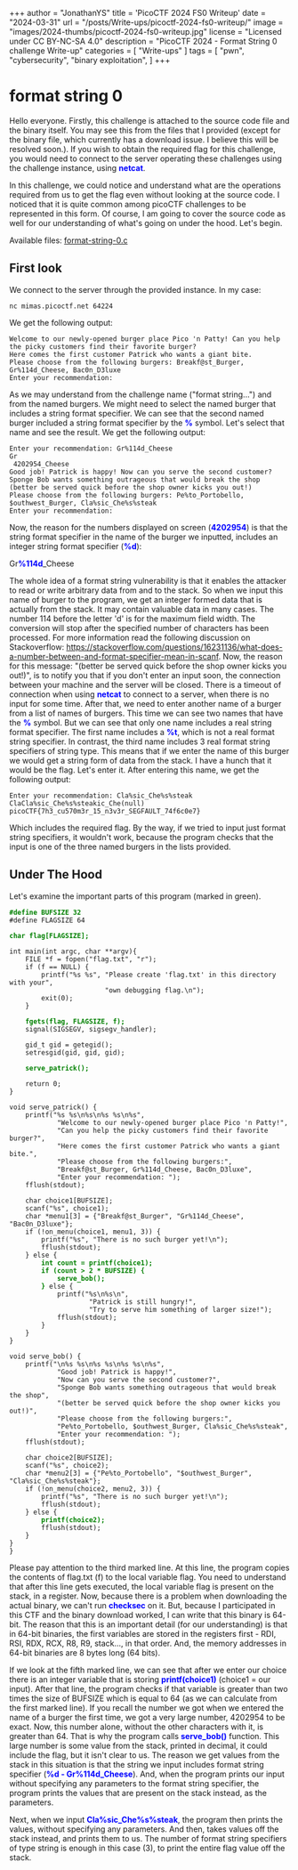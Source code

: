 +++
author = "JonathanYS"
title = 'PicoCTF 2024 FS0 Writeup'
date = "2024-03-31"
url = "/posts/Write-ups/picoctf-2024-fs0-writeup/"
image = "images/2024-thumbs/picoctf-2024-fs0-writeup.jpg"
license = "Licensed under CC BY-NC-SA 4.0"
description = "PicoCTF 2024 - Format String 0 challenge Write-up"
categories = [
    "Write-ups"
]
tags = [
    "pwn",
    "cybersecurity",
	"binary exploitation",
]
+++


# format string 0
Hello everyone.
Firstly, this challenge is attached to the source code file and the binary itself. You may see this from the files that I provided (except for the binary file, which currently has a download issue. I believe this will be resolved soon.). If you wish to obtain the required flag for this challenge, you would need to connect to the server operating these challenges using the challenge instance, using <b style="color:blue;">netcat</b>.

In this challenge, we could notice and understand what are the operations required from us to get the flag even without looking at the source code. I noticed that it is quite common among picoCTF challenges to be represented in this form. Of course, I am going to cover the source code as well for our understanding of what's going on under the hood.
Let's begin.

Available files: [format-string-0.c](/attached_files/writeups/2024/picoctf-2024-fs0-writeup/format-string-0.c)

## First look
We connect to the server through the provided instance. In my case:
```
nc mimas.picoctf.net 64224
```
We get the following output:
```
Welcome to our newly-opened burger place Pico 'n Patty! Can you help the picky customers find their favorite burger?
Here comes the first customer Patrick who wants a giant bite.
Please choose from the following burgers: Breakf@st_Burger, Gr%114d_Cheese, Bac0n_D3luxe
Enter your recommendation:
```
As we may understand from the challenge name ("format string...") and from the named burgers. We might need to select the named burger that includes a string format specifier. We can see that the second named burger included a string format specifier by the <b style="color:blue;">%</b> symbol. Let's select that name and see the result. We get the following output:
```
Enter your recommendation: Gr%114d_Cheese
Gr
 4202954_Cheese
Good job! Patrick is happy! Now can you serve the second customer?
Sponge Bob wants something outrageous that would break the shop (better be served quick before the shop owner kicks you out!)
Please choose from the following burgers: Pe%to_Portobello, $outhwest_Burger, Cla%sic_Che%s%steak
Enter your recommendation:
```
Now, the reason for the numbers displayed on screen (<b style="color:blue;">4202954</b>) is that the string format specifier in the name of the burger we inputted, includes an integer string format specifier (<b style="color:blue;">%d</b>):

Gr<b style="color:blue;">%114d</b>_Cheese

The whole idea of a format string vulnerability is that it enables the attacker to read or write arbitrary data from and to the stack. So when we input this name of burger to the program, we get an integer formed data that is actually from the stack. It may contain valuable data in many cases.
The number 114 before the letter 'd' is for the maximum field width. The conversion will stop after the specified number of characters has been processed. For more information read the following discussion on Stackoverflow: https://stackoverflow.com/questions/16231136/what-does-a-number-between-and-format-specifier-mean-in-scanf.
Now, the reason for this message: "(better be served quick before the shop owner kicks you out!)", is to notify you that if you don't enter an input soon, the connection between your machine and the server will be closed. There is a timeout of connection when using <b style="color:blue;">netcat</b> to connect to a server, when there is no input for some time. After that, we need to enter another name of a burger from a list of names of burgers. This time we can see two names that have the <b style="color:blue;">%</b> symbol. But we can see that only one name includes a real string format specifier. The first name includes a <b style="color:blue;">%t</b>, which is not a real format string specifier. In contrast, the third name includes 3 real format string specifiers of string type. This means that if we enter the name of this burger we would get a string form of data from the stack. I have a hunch that it would be the flag. Let's enter it. After entering this name, we get the following output:
```
Enter your recommendation: Cla%sic_Che%s%steak
ClaCla%sic_Che%s%steakic_Che(null)
picoCTF{7h3_cu570m3r_15_n3v3r_SEGFAULT_74f6c0e7}
```
Which includes the required flag.
By the way, if we tried to input just format string specifiers, it wouldn't work, because the program checks that the input is one of the three named burgers in the lists provided.

## Under The Hood
Let's examine the important parts of this program (marked in green).
<pre><code><b style="color:green;">#define BUFSIZE 32</b>
#define FLAGSIZE 64

<b style="color:green;">char flag[FLAGSIZE];</b>

int main(int argc, char **argv){
    FILE *f = fopen("flag.txt", "r");
    if (f == NULL) {
        printf("%s %s", "Please create 'flag.txt' in this directory with your",
                        "own debugging flag.\n");
        exit(0);
    }

    <b style="color:green;">fgets(flag, FLAGSIZE, f);</b>
    signal(SIGSEGV, sigsegv_handler);

    gid_t gid = getegid();
    setresgid(gid, gid, gid);

    <b style="color:green;">serve_patrick();</b>
  
    return 0;
}

void serve_patrick() {
    printf("%s %s\n%s\n%s %s\n%s",
            "Welcome to our newly-opened burger place Pico 'n Patty!",
            "Can you help the picky customers find their favorite burger?",
            "Here comes the first customer Patrick who wants a giant bite.",
            "Please choose from the following burgers:",
            "Breakf@st_Burger, Gr%114d_Cheese, Bac0n_D3luxe",
            "Enter your recommendation: ");
    fflush(stdout);

    char choice1[BUFSIZE];
    scanf("%s", choice1);
    char *menu1[3] = {"Breakf@st_Burger", "Gr%114d_Cheese", "Bac0n_D3luxe"};
    if (!on_menu(choice1, menu1, 3)) {
        printf("%s", "There is no such burger yet!\n");
        fflush(stdout);
    } else {
        <b style="color:green;">int count = printf(choice1);
        if (count > 2 * BUFSIZE) {
            serve_bob();
        }</b> else {
            printf("%s\n%s\n",
                    "Patrick is still hungry!",
                    "Try to serve him something of larger size!");
            fflush(stdout);
        }
    }
}

void serve_bob() {
    printf("\n%s %s\n%s %s\n%s %s\n%s",
            "Good job! Patrick is happy!",
            "Now can you serve the second customer?",
            "Sponge Bob wants something outrageous that would break the shop",
            "(better be served quick before the shop owner kicks you out!)",
            "Please choose from the following burgers:",
            "Pe%to_Portobello, $outhwest_Burger, Cla%sic_Che%s%steak",
            "Enter your recommendation: ");
    fflush(stdout);

    char choice2[BUFSIZE];
    scanf("%s", choice2);
    char *menu2[3] = {"Pe%to_Portobello", "$outhwest_Burger", "Cla%sic_Che%s%steak"};
    if (!on_menu(choice2, menu2, 3)) {
        printf("%s", "There is no such burger yet!\n");
        fflush(stdout);
    } else {
        <b style="color:green;">printf(choice2);</b>
        fflush(stdout);
    }
}
}</code></pre>
Please pay attention to the third marked line. At this line, the program copies the contents of flag.txt (f) to the local variable flag. You need to understand that after this line gets executed, the local variable flag is present on the stack, in a register. Now, because there is a problem when downloading the actual binary, we can't run <b style="color:blue;">checksec</b> on it. But, because I participated in this CTF and the binary download worked, I can write that this binary is 64-bit. The reason that this is an important detail (for our understanding) is that in 64-bit binaries, the first variables are stored in the registers first - RDI, RSI, RDX, RCX, R8, R9, stack..., in that order. And, the memory addresses in 64-bit binaries are 8 bytes long (64 bits).

If we look at the fifth marked line, we can see that after we enter our choice there is an integer variable that is storing <b style="color:blue;">printf(choice1)</b> (choice1 = our input). After that line, the program checks if that variable is greater than two times the size of BUFSIZE which is equal to 64 (as we can calculate from the first marked line). If you recall the number we got when we entered the name of a burger the first time, we got a very large number, 4202954 to be exact. Now, this number alone, without the other characters with it, is greater than 64. That is why the program calls <b style="color:blue;">serve_bob()</b> function. This large number is some value from the stack, printed in decimal, it could include the flag, but it isn't clear to us. The reason we get values from the stack in this situation is that the string we input includes format string specifier (<b style="color:blue;">%d - Gr%114d_Cheese</b>). And, when the program prints our input without specifying any parameters to the format string specifier, the program prints the values that are present on the stack instead, as the parameters.

Next, when we input <b style="color:blue;">Cla%sic_Che%s%steak</b>, the program then prints the values, without specifying any parameters. And then, takes values off the stack instead, and prints them to us. The number of format string specifiers of type string is enough in this case (3), to print the entire flag value off the stack.
